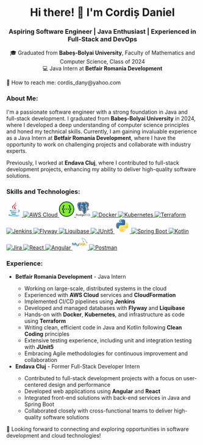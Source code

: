 <h1 align="center">Hi there! 👋 I'm Cordiș Daniel</h1>
<h3 align="center">Aspiring Software Engineer | Java Enthusiast | Experienced in Full-Stack and DevOps</h3>
<p align="center">
  🎓 Graduated from <strong>Babeș-Bolyai University</strong>, Faculty of Mathematics and Computer Science, Class of 2024<br>
  💻 Java Intern at <strong>Betfair Romania Development</strong>
</p>
📧 How to reach me: cordis_dany@yahoo.com

<h3 align="left">About Me:</h3>
<p align="left">
  I'm a passionate software engineer with a strong foundation in Java and full-stack development. I graduated from <strong>Babeș-Bolyai University</strong> in 2024, where I developed a deep understanding of computer science principles and honed my technical skills. Currently, I am gaining invaluable experience as a Java Intern at <strong>Betfair Romania Development</strong>, where I have the opportunity to work on challenging projects and collaborate with industry experts.
</p>
<p align="left">
  Previously, I worked at <strong>Endava Cluj</strong>, where I contributed to full-stack development projects, enhancing my ability to deliver high-quality software solutions.
</p>
<h3 align="left">Skills and Technologies:</h3>
<p align="left">
  <a href="https://www.java.com" target="_blank" rel="noreferrer">
    <img src="https://raw.githubusercontent.com/devicons/devicon/master/icons/java/java-original.svg" alt="Java" width="40" height="40"/>
  </a>
  <a href="https://aws.amazon.com/" target="_blank" rel="noreferrer">
    <img src="https://www.vectorlogo.zone/logos/amazon_aws/amazon_aws-icon.svg" alt="AWS Cloud" width="40" height="40"/>
  </a>
  <a href="https://swagger.io/" target="_blank" rel="noreferrer">
    <img src="https://raw.githubusercontent.com/devicons/devicon/master/icons/swagger/swagger-original.svg" alt="Swagger" width="40" height="40"/>
  </a>
  <a href="https://www.postgresql.org" target="_blank" rel="noreferrer">
    <img src="https://raw.githubusercontent.com/devicons/devicon/master/icons/postgresql/postgresql-original-wordmark.svg" alt="PostgreSQL" width="40" height="40"/>
  </a>
  <a href="https://www.docker.com/" target="_blank" rel="noreferrer">
    <img src="https://www.vectorlogo.zone/logos/docker/docker-icon.svg" alt="Docker" width="40" height="40"/>
  </a>
  <a href="https://kubernetes.io/" target="_blank" rel="noreferrer">
    <img src="https://www.vectorlogo.zone/logos/kubernetes/kubernetes-icon.svg" alt="Kubernetes" width="40" height="40"/>
  </a>
  <a href="https://www.terraform.io/" target="_blank" rel="noreferrer">
    <img src="https://www.vectorlogo.zone/logos/terraformio/terraformio-icon.svg" alt="Terraform" width="40" height="40"/>
  </a>
  <a href="https://www.jenkins.io/" target="_blank" rel="noreferrer">
    <img src="https://www.vectorlogo.zone/logos/jenkins/jenkins-icon.svg" alt="Jenkins" width="40" height="40"/>
  </a>
  <a href="https://flywaydb.org/" target="_blank" rel="noreferrer">
    <img src="https://raw.githubusercontent.com/flyway/flywaydb.org/main/public/assets/logo/flyway_logo_tm.png" alt="Flyway" width="40" height="40"/>
  </a>
  <a href="https://www.liquibase.org/" target="_blank" rel="noreferrer">
    <img src="https://www.vectorlogo.zone/logos/liquibase/liquibase-ar21.svg" alt="Liquibase" width="40" height="40"/>
  </a>
  <a href="https://junit.org/junit5/" target="_blank" rel="noreferrer">
    <img src="https://raw.githubusercontent.com/junit-team/junit5/main/assets/img/junit5-logo.png" alt="JUnit5" width="40" height="40"/>
  </a>
  <a href="https://www.python.org" target="_blank" rel="noreferrer">
    <img src="https://raw.githubusercontent.com/devicons/devicon/master/icons/python/python-original.svg" alt="Python" width="40" height="40"/>
  </a>
  <a href="https://spring.io/projects/spring-boot" target="_blank" rel="noreferrer">
    <img src="https://www.vectorlogo.zone/logos/springio/springio-icon.svg" alt="Spring Boot" width="40" height="40"/>
  </a>
  <a href="https://kotlinlang.org/" target="_blank" rel="noreferrer">
    <img src="https://upload.wikimedia.org/wikipedia/commons/thumb/7/74/Kotlin_Icon.png/1024px-Kotlin_Icon.png" alt="Kotlin" width="40" height="40"/>
  </a>
  <a href="https://www.atlassian.com/software/jira" target="_blank" rel="noreferrer">
    <img src="https://www.vectorlogo.zone/logos/atlassian_jira/atlassian_jira-icon.svg" alt="Jira" width="40" height="40"/>
  </a>
  <a href="https://reactjs.org/" target="_blank" rel="noreferrer">
    <img src="https://reactjs.org/favicon.ico" alt="React" width="40" height="40"/>
  </a>
  <a href="https://angular.io/" target="_blank" rel="noreferrer">
    <img src="https://angular.io/assets/images/logos/angular/angular.svg" alt="Angular" width="40" height="40"/>
  </a>
  <a href="https://www.mysql.com/" target="_blank" rel="noreferrer">
    <img src="https://raw.githubusercontent.com/devicons/devicon/master/icons/mysql/mysql-original-wordmark.svg" alt="MySQL" width="40" height="40"/>
  </a>
  <a href="https://www.getpostman.com/" target="_blank" rel="noreferrer">
    <img src="https://www.vectorlogo.zone/logos/getpostman/getpostman-icon.svg" alt="Postman" width="40" height="40"/>
  </a>
</p>
<h3 align="left">Experience:</h3>
<ul>
  <li><strong>Betfair Romania Development</strong> - Java Intern</li>
  <ul>
    <li>Working on large-scale, distributed systems in the cloud</li>
    <li>Experienced with <strong>AWS Cloud</strong> services and <strong>CloudFormation</strong></li>
    <li>Implemented CI/CD pipelines using <strong>Jenkins</strong></li>
    <li>Developed and managed databases with <strong>Flyway</strong> and <strong>Liquibase</strong></li>
    <li>Hands-on with <strong>Docker</strong>, <strong>Kubernetes</strong>, and infrastructure as code using <strong>Terraform</strong></li>
    <li>Writing clean, efficient code in Java and Kotlin following <strong>Clean Coding</strong> principles</li>
    <li>Extensive testing experience, including unit and integration testing with <strong>JUnit5</strong></li>
    <li>Embracing Agile methodologies for continuous improvement and collaboration</li>
  </ul>
  <li><strong>Endava Cluj</strong> - Former Full-Stack Developer Intern</li>
  <ul>
    <li>Contributed to full-stack development projects with a focus on user-centered design and performance</li>
    <li>Developed web applications using <strong>Angular</strong> and <strong>React</strong></li>
    <li>Integrated front-end solutions with back-end services in Java and Spring Boot</li>
    <li>Collaborated closely with cross-functional teams to deliver high-quality software solutions</li>
  </ul>
</ul>
🚀 Looking forward to connecting and exploring opportunities in software development and cloud technologies!
